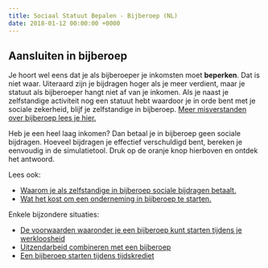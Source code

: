 ```yaml
---
title: Sociaal Statuut Bepalen - Bijberoep (NL)
date: 2018-01-12 00:00:00 +0000
---
```

## Aansluiten in bijberoep

Je hoort wel eens dat je als bijberoeper je inkomsten moet **beperken**. Dat is niet waar. Uiteraard zijn je bijdragen hoger als je meer verdient, maar je statuut als bijberoeper hangt niet af van je inkomen.  Als je naast je zelfstandige activiteit nog een statuut hebt waardoor je in orde bent met je sociale zekerheid, blijf je zelfstandige in bijberoep. [Meer misverstanden over bijberoep lees je hier.](https://www.xerius.be/blog/veelgestelde-vragen-over-bijberoep-7-misverstanden-opgeklaard)

Heb je een heel laag inkomen? Dan betaal je in bijberoep geen sociale bijdragen. Hoeveel bijdragen je effectief verschuldigd bent, bereken je eenvoudig in de simulatietool. Druk op de oranje knop hierboven en ontdek het antwoord.

Lees ook:

* [Waarom je als zelfstandige in bijberoep sociale bijdragen betaalt.](http://blog.xerius.be/zelfstandigen/waarom-zelfstandige-in-bijberoep-sociale-bijdragen )
* [Wat het kost om een onderneming in bijberoep te starten.](https://www.xerius.be/blog/wat-kost-een-bijberoep)

Enkele bijzondere situaties:

* [De voorwaarden waaronder je een bijberoep kunt starten tijdens je werkloosheid](https://www.xerius.be/blog/bijberoep-tijdens-werkloosheid)
* [Uitzendarbeid combineren met een bijberoep](https://www.xerius.be/blog/interim-en-bijberoep)
* [Een bijberoep starten tijdens tijdskrediet](https://www.xerius.be/blog/mag-ik-een-bijberoep-opstarten-tijdens-tijdskrediet)